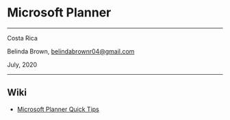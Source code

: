 # Microsoft Planner 

----------

Costa Rica

Belinda Brown, belindabrownr04@gmail.com

July, 2020

----------

## Wiki

- [Microsoft Planner Quick Tips](https://www.linkedin.com/learning/microsoft-planner-quick-tips/saving-time-in-microsoft-planner?u=2095204)
